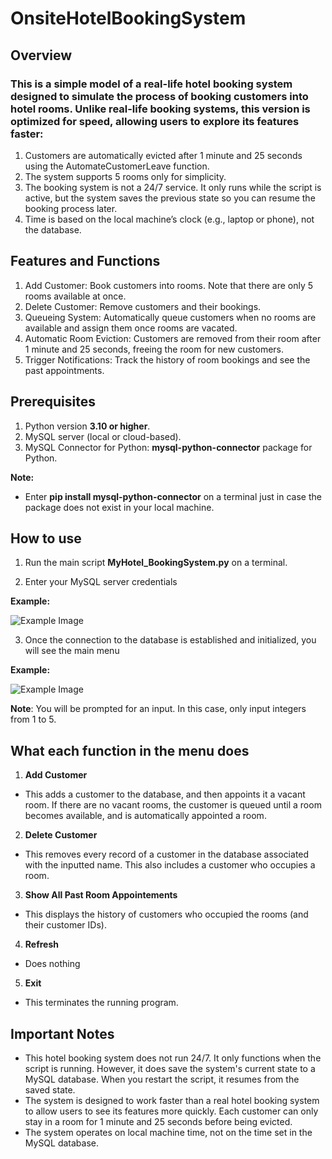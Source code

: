 # OnsiteHotelBookingSystem

## Overview

### This is a simple model of a real-life hotel booking system designed to simulate the process of booking customers into hotel rooms. Unlike real-life booking systems, this version is optimized for speed, allowing users to explore its features faster:

1. Customers are automatically evicted after 1 minute and 25 seconds using the AutomateCustomerLeave function.
2. The system supports 5 rooms only for simplicity.
3. The booking system is not a 24/7 service. It only runs while the script is active, but the system saves the previous state so you can resume the booking process later.
4. Time is based on the local machine’s clock (e.g., laptop or phone), not the database.


## Features and Functions
1. Add Customer: Book customers into rooms. Note that there are only 5 rooms available at once.
2. Delete Customer: Remove customers and their bookings.
3. Queueing System: Automatically queue customers when no rooms are available and assign them once rooms are vacated.
4. Automatic Room Eviction: Customers are removed from their room after 1 minute and 25 seconds, freeing the room for new customers.
5. Trigger Notifications: Track the history of room bookings and see the past appointments.


## Prerequisites
1. Python version **3.10 or higher**.
2. MySQL server (local or cloud-based).
3. MySQL Connector for Python: **mysql-python-connector** package for Python.

**Note:**
- Enter **pip install mysql-python-connector** on a terminal just in case the package does not exist in your local machine. 

## How to use
1. Run the main script **MyHotel_BookingSystem.py** on a terminal.

2. Enter your MySQL server credentials 

**Example:**

![Example Image](https://uc07eb1c75dd6d6f77e6002ab6a8.previews.dropboxusercontent.com/p/thumb/ACayKe3fZKGIPMT8QDZpwaYefcBEJLkWMCDjnz7m8FLBZmlFA6T0P_Qri8zjwcnU3NBntg4nP1DhHmAn2rfAmeaOdVOIgZe7oewDAXeBFib1jM-0AAoNocTnGowDGFeGsPsOLxNx-AjbhK0hYN_PDVGrxuSVGZXZv7qu6EPDJGBnqAePUWANc9xNoE2jDuHCEZ1jkdtlSFWma3_Ibki8wWR2rbhd0QSpBNgmXDXGgHJB3U_FTQemMe5SAYfutv5CeQ2wEmUrzPQLoXWm47dRoe5-FNJU9DEUglsxTjXQBuYvQsErxmkliDpylrD1MkCgJ0WUOdrb-tqSue0XuJr7At4XWEQis8Aw05JcrqirIiF75s_QDW0os-wptLdxvmyneg8/p.png?is_prewarmed=true)

3. Once the connection to the database is established and initialized, you will see the main menu

**Example:**

![Example Image](https://uc8010a8bcb5d626c7cb106c8625.previews.dropboxusercontent.com/p/thumb/ACaorZ7JRjj93HpJ4HdMPum6zVbcmwz_8MQ5hTl0IffGOd-jcIvPGUh7spvSqRJX3lfv76QdPgCmSO4bidXvJn3hqrCUuZSvkdWEIozl7rQ_F2xJormsk4zCoyXD3BWq0j2mC1nQJS4OImZJ70sA7rZFYnU4NHdc6zVju2p7uoDBM3jJ9KFa7BuVUSv4YqmV-MbUgaqwN90C-G6AoCx84ri-R_5LXr17AY6UMUk02OifOSHL7PvVhglr7FaDmFxMHTdd0zBZ0GDXrg5_1nrrLHfgVTVDGJqIBKuYj8xAF38v0w0B9Bu5L6qP7up4dBt0S4_355QVkfRSyiA7qBOH-0UEn0Q-iHLFpfmju61XcJcHpmtb5EXO2Gf5SZpW5pMjQx4/p.png?is_prewarmed=true)

**Note**: You will be prompted for an input. In this case, only input integers from 1 to 5.

## What each function in the menu does
1. **Add Customer**
- This adds a customer to the database, and then appoints it a vacant room. If there are no vacant rooms, the customer is queued until a room becomes available, and is automatically appointed a room.

2. **Delete Customer**
- This removes every record of a customer in the database associated with the inputted name. This also includes a customer who occupies a room.

3. **Show All Past Room Appointements**
- This displays the history of customers who occupied the rooms (and their customer IDs).

4. **Refresh**
- Does nothing

5. **Exit**
- This terminates the running program.

## Important Notes
- This hotel booking system does not run 24/7. It only functions when the script is running. However, it does save the system's current state to a MySQL database. When you restart the script, it resumes from the saved state.
- The system is designed to work faster than a real hotel booking system to allow users to see its features more quickly. Each customer can only stay in a room for 1 minute and 25 seconds before being evicted.
- The system operates on local machine time, not on the time set in the MySQL database.